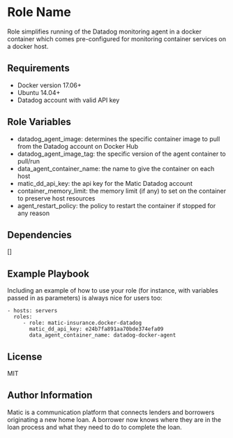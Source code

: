 Role Name
=========

Role simplifies running of the Datadog monitoring agent in a docker container which comes pre-configured for monitoring container services on a docker host.

Requirements
------------

- Docker version 17.06+
- Ubuntu 14.04+
- Datadog account with valid API key

Role Variables
--------------

- datadog_agent_image: determines the specific container image to pull from the Datadog account on Docker Hub
- datadog_agent_image_tag: the specific version of the agent container to pull/run
- data_agent_container_name: the name to give the container on each host
- matic_dd_api_key: the api key for the Matic Datadog account 
- container_memory_limit: the memory limit (if any) to set on the container to preserve host resources
- agent_restart_policy: the policy to restart the container if stopped for any reason

Dependencies
------------

[]

Example Playbook
----------------

Including an example of how to use your role (for instance, with variables passed in as parameters) is always nice for users too:

    - hosts: servers
      roles:
         - role: matic-insurance.docker-datadog
           matic_dd_api_key: e24b7fa891aa70bde374efa09
           data_agent_container_name: datadog-docker-agent

License
-------

MIT

Author Information
------------------

Matic is a communication platform that connects lenders and borrowers originating a new home loan. A borrower now knows where they are in the loan process and what they need to do to complete the loan.